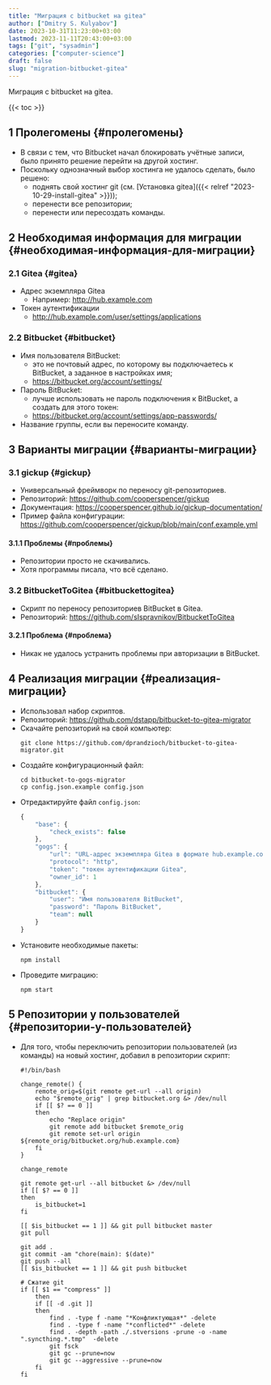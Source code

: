 ```yaml
---
title: "Миграция с bitbucket на gitea"
author: ["Dmitry S. Kulyabov"]
date: 2023-10-31T11:23:00+03:00
lastmod: 2023-11-11T20:43:00+03:00
tags: ["git", "sysadmin"]
categories: ["computer-science"]
draft: false
slug: "migration-bitbucket-gitea"
---
```


Миграция с bitbucket на gitea.

<!--more-->

{{< toc >}}


## <span class="section-num">1</span> Пролегомены {#пролегомены}

-   В связи с тем, что Bitbucket начал блокировать учётные записи, было принято решение перейти на другой хостинг.
-   Поскольку однозначный выбор хостинга не удалось сделать, было решено:
    -   поднять свой хостинг git (см. [Установка gitea]({{< relref "2023-10-29-install-gitea" >}}));
    -   перенести все репозитории;
    -   перенести или пересоздать команды.


## <span class="section-num">2</span> Необходимая информация для миграции {#необходимая-информация-для-миграции}


### <span class="section-num">2.1</span> Gitea {#gitea}

-   Адрес экземпляра Gitea
    -   Например: <http://hub.example.com>
-   Токен аутентификации
    -   <http://hub.example.com/user/settings/applications>


### <span class="section-num">2.2</span> Bitbucket {#bitbucket}

-   Имя пользователя BitBucket:
    -   это не почтовый адрес, по которому вы подключаетесь к BitBucket, а заданное в настройках имя;
    -   <https://bitbucket.org/account/settings/>
-   Пароль BitBucket:
    -   лучше использовать не пароль подключения к BitBucket, а создать для этого токен:
    -   <https://bitbucket.org/account/settings/app-passwords/>
-   Название группы, если вы переносите команду.


## <span class="section-num">3</span> Варианты миграции {#варианты-миграции}


### <span class="section-num">3.1</span> gickup {#gickup}

-   Универсальный фреймворк по переносу git-репозиториев.
-   Репозиторий: <https://github.com/cooperspencer/gickup>
-   Документация: <https://cooperspencer.github.io/gickup-documentation/>
-   Пример файла конфигурации: <https://github.com/cooperspencer/gickup/blob/main/conf.example.yml>


#### <span class="section-num">3.1.1</span> Проблемы {#проблемы}

-   Репозитории просто не скачивались.
-   Хотя программы писала, что всё сделано.


### <span class="section-num">3.2</span> BitbucketToGitea {#bitbuckettogitea}

-   Скрипт по переносу репозиториев BitBucket в Gitea.
-   Репозиторий: <https://github.com/sIspravnikov/BitbucketToGitea>


#### <span class="section-num">3.2.1</span> Проблема {#проблема}

-   Никак не удалось устранить проблемы при авторизации в BitBucket.


## <span class="section-num">4</span> Реализация миграции {#реализация-миграции}

-   Использовал набор скриптов.
-   Репозиторий: <https://github.com/dstapp/bitbucket-to-gitea-migrator>
-   Скачайте репозиторий на свой компьютер:
    ```shell
    git clone https://github.com/dprandzioch/bitbucket-to-gitea-migrator.git
    ```
-   Создайте конфигурационный файл:
    ```shell
    cd bitbucket-to-gogs-migrator
    cp config.json.example config.json
    ```

<!--listend-->

-   Отредактируйте файл `config.json`:
    ```js
    {
        "base": {
            "check_exists": false
        },
        "gogs": {
            "url": "URL-адрес экземпляра Gitea в формате hub.example.com",
            "protocol": "http",
            "token": "токен аутентификации Gitea",
            "owner_id": 1
        },
        "bitbucket": {
            "user": "Имя пользователя BitBucket",
            "password": "Пароль BitBucket",
            "team": null
        }
    }
    ```
-   Установите необходимые пакеты:
    ```shell
    npm install
    ```
-   Проведите миграцию:
    ```shell
    npm start
    ```


## <span class="section-num">5</span> Репозитории у пользователей {#репозитории-у-пользователей}

-   Для того, чтобы переключить репозитории пользователей (из команды) на новый хостинг, добавил в репозитории скрипт:
    ```shell
    #!/bin/bash

    change_remote() {
        remote_orig=$(git remote get-url --all origin)
        echo "$remote_orig" | grep bitbucket.org &> /dev/null
        if [[ $? == 0 ]]
        then
            echo "Replace origin"
            git remote add bitbucket $remote_orig
            git remote set-url origin ${remote_orig/bitbucket.org/hub.example.com}
        fi
    }

    change_remote

    git remote get-url --all bitbucket &> /dev/null
    if [[ $? == 0 ]]
    then
        is_bitbucket=1
    fi

    [[ $is_bitbucket == 1 ]] && git pull bitbucket master
    git pull

    git add .
    git commit -am "chore(main): $(date)"
    git push --all
    [[ $is_bitbucket == 1 ]] && git push bitbucket

    # Сжатие git
    if [[ $1 == "compress" ]]
        then
        if [[ -d .git ]]
        then
            find . -type f -name "*Конфликтующая*" -delete
            find . -type f -name "*conflicted*" -delete
            find . -depth -path ./.stversions -prune -o -name ".syncthing.*.tmp"  -delete
            git fsck
            git gc --prune=now
            git gc --aggressive --prune=now
        fi
    fi
    ```
